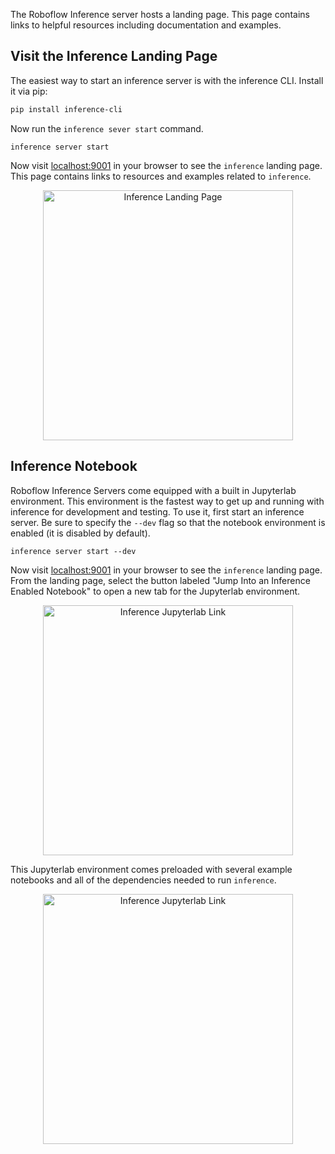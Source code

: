 The Roboflow Inference server hosts a landing page. This page contains links to helpful resources including documentation and examples.

## Visit the Inference Landing Page

The easiest way to start an inference server is with the inference CLI. Install it via pip:

```bash
pip install inference-cli
```

Now run the `inference sever start` command.

```
inference server start
```

Now visit <a href="http://localhost:9001" target="_blank">localhost:9001</a> in your browser to see the `inference` landing page. This page contains links to resources and examples related to `inference`.

<div style="text-align: center;">
<img src="https://storage.googleapis.com/com-roboflow-marketing/inference/inference_landing_page.png" alt="Inference Landing Page" width="400"/>
</div>

## Inference Notebook

Roboflow Inference Servers come equipped with a built in Jupyterlab environment. This environment is the fastest way to get up and running with inference for development and testing. To use it, first start an inference server. Be sure to specify the `--dev` flag so that the notebook environment is enabled (it is disabled by default).

```
inference server start --dev
```

Now visit <a href="http://localhost:9001" target="_blank">localhost:9001</a> in your browser to see the `inference` landing page. From the landing page, select the button labeled "Jump Into an Inference Enabled Notebook" to open a new tab for the Jupyterlab environment.

<div style="text-align: center;">
<img src="https://storage.googleapis.com/com-roboflow-marketing/inference/inference_jupyterlab_link.png" alt="Inference Jupyterlab Link" width="400"/>
</div>

This Jupyterlab environment comes preloaded with several example notebooks and all of the dependencies needed to run `inference`.

<div style="text-align: center;">
<img src="https://storage.googleapis.com/com-roboflow-marketing/inference/inference_jupyter_lab_quickstart.png" alt="Inference Jupyterlab Link" width="400"/>
</div>
